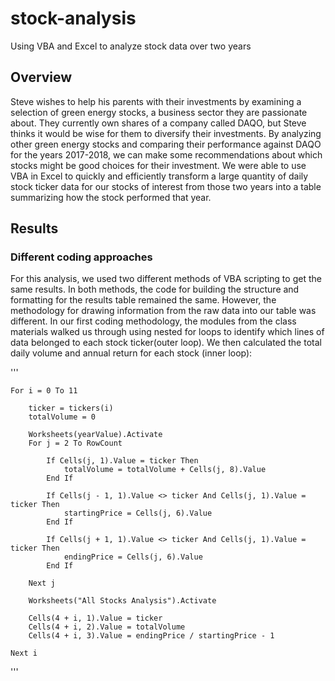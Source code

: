 # stock-analysis
Using VBA and Excel to analyze stock data over two years

## Overview

Steve wishes to help his parents with their investments by examining a selection of green energy stocks, a business sector they are passionate about. They currently own shares of a company called DAQO, but Steve thinks it would be wise for them to diversify their investments. By analyzing other green energy stocks and comparing their performance against DAQO for the years 2017-2018, we can make some recommendations about which stocks might be good choices for their investment. We were able to use VBA in Excel to quickly and efficiently transform a large quantity of daily stock ticker data for our stocks of interest from those two years into a table summarizing how the stock performed that year.

## Results
### Different coding approaches

For this analysis, we used two different methods of VBA scripting to get the same results. In both methods, the code for building the structure and formatting for the results table remained the same. However, the methodology for drawing information from the raw data into our table was different. In our first coding methodology, the modules from the class materials walked us through using nested for loops to identify which lines of data belonged to each stock ticker(outer loop). We then calculated the total daily volume and annual return for each stock (inner loop):

'''

    For i = 0 To 11
    
        ticker = tickers(i)
        totalVolume = 0
        
        Worksheets(yearValue).Activate
        For j = 2 To RowCount
        
            If Cells(j, 1).Value = ticker Then
                totalVolume = totalVolume + Cells(j, 8).Value
            End If
            
            If Cells(j - 1, 1).Value <> ticker And Cells(j, 1).Value = ticker Then
                startingPrice = Cells(j, 6).Value
            End If
            
            If Cells(j + 1, 1).Value <> ticker And Cells(j, 1).Value = ticker Then
                endingPrice = Cells(j, 6).Value
            End If
            
        Next j
            
        Worksheets("All Stocks Analysis").Activate
        
        Cells(4 + i, 1).Value = ticker
        Cells(4 + i, 2).Value = totalVolume
        Cells(4 + i, 3).Value = endingPrice / startingPrice - 1
    
    Next i
'''

